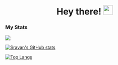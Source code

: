 <div id="header" align="center">
  <h1>
  Hey there!
  <img src="https://media.giphy.com/media/hvRJCLFzcasrR4ia7z/giphy.gif" width="30px"/>
</h1>
</div>

### My Stats
![](https://komarev.com/ghpvc/?username=SRAVAN-IITB)

[![Sravan's GitHub stats](https://github-readme-stats.vercel.app/api?username=SRAVAN-IITB&hide=stars,issues&count_private=true&show_icons=true&theme=radical)](https://github.com/anuraghazra/github-readme-stats) <br>

[![Top Langs](https://github-readme-stats.vercel.app/api/top-langs/?username=SRAVAN-IITB&layout=compact)](https://github.com/anuraghazra/github-readme-stats)



<!---
### :man_technologist: About Me :

  I’m Sravan K Suresh, a Sophomore in the department of Electrical engineering at IIT Bombay.
- 👀 I’m interested in Machine Learning, Applied Data Science, Signal processing and Communications, Quantum Information Technology and Quantum Computing. \
  My passion- Music and Chess 😊
- 🌱 I’m currently learning ...
- 💞️ I’m looking to collaborate on a research project that involves my interests mentioned above.
- 📫 How to reach me?\
  📧 Gmail: [sravanksuresh@gmail.com](\href{mailto:sravanksuresh@gmail.com})\
  📞 [+91-9867518862](href{tel:+91-9867518862})\
  Whatsapp: +91-8275460822\
  LinkedIn: [https://linkedin.com/in/sravan-k-suresh-82ba33253/](\href{https://linkedin.com/in/sravan-k-suresh-82ba33253/})\
  🌐 ...
  --->

<!---
SRAVAN-IITB/SRAVAN-IITB is a ✨ special ✨ repository because its `README.md` (this file) appears on your GitHub profile.
You can click the Preview link to take a look at your changes.
--->

